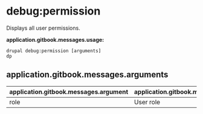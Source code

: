 # debug:permission
Displays all user permissions.

**application.gitbook.messages.usage:**
```
drupal debug:permission [arguments]
dp
```

## application.gitbook.messages.arguments
application.gitbook.messages.argument | application.gitbook.messages.details
---------|-------------
role | User role
